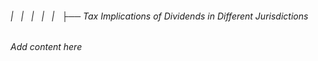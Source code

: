 ###### |   |   |   |   |   ├── Tax Implications of Dividends in Different Jurisdictions

*Add content here*